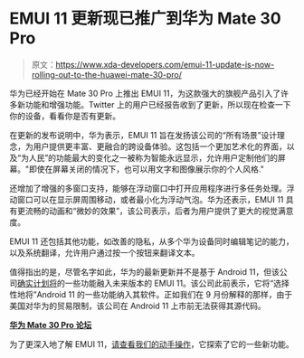 # EMUI 11 更新现已推广到华为 Mate 30 Pro

> 原文：<https://www.xda-developers.com/emui-11-update-is-now-rolling-out-to-the-huawei-mate-30-pro/>

华为已经开始在 Mate 30 Pro 上推出 EMUI 11，为这款强大的旗舰产品引入了许多新功能和增强功能。Twitter 上的用户已经报告收到了更新，所以现在检查一下你的设备，看看你是否有更新。

在更新的发布说明中，华为表示，EMUI 11 旨在发扬该公司的“所有场景”设计理念，为用户提供更丰富、更融合的跨设备体验。这包括一个更加艺术化的界面，以及“为人民”的功能最大的变化之一被称为智能永远显示，允许用户定制他们的屏幕。"即使在屏幕关闭的情况下，也可以用文字和图像展示你的个人风格."

还增加了增强的多窗口支持，能够在浮动窗口中打开应用程序进行多任务处理。浮动窗口可以在显示屏周围移动，或者最小化为浮动气泡。华为还表示，EMUI 11 具有更流畅的动画和“微妙的效果”，该公司表示，后者为用户提供了更大的视觉满意度。

EMUI 11 还包括其他功能，如改善的隐私，从多个华为设备同时编辑笔记的能力，以及系统翻译，允许用户通过按一个按钮来翻译文本。

值得指出的是，尽管名字如此，华为的最新更新并不是基于 Android 11，但该公司[确实计划将](https://www.xda-developers.com/huawei-incorporate-android-11-features-emui-11-enable-updating-harmony-os/)的一些功能融入未来版本的 EMUI 11。该公司此前表示，它将“选择性地将”Android 11 的一些功能纳入其软件。正如我们在 9 月份解释的那样，由于美国对华为的贸易限制，该公司在 Android 11 上市前无法获得其源代码。

**[华为 Mate 30 Pro 论坛](https://forum.xda-developers.com/mate-30-pro)**

为了更深入地了解 EMUI 11，[请查看我们的动手操作](https://www.xda-developers.com/emui-11-huawei-honor-android-update-hands-on/)，它探索了它的一些新功能。